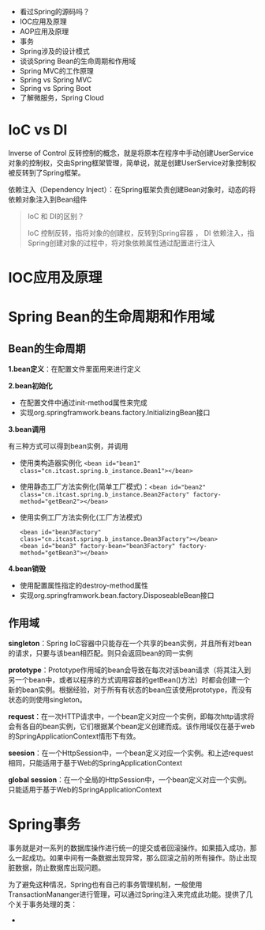 - 看过Spring的源码吗？
- IOC应用及原理
- AOP应用及原理
- 事务
- Spring涉及的设计模式
- 谈谈Spring Bean的生命周期和作用域
- Spring MVC的工作原理
- Spring vs Spring MVC
- Spring vs Spring Boot
- 了解微服务，Spring Cloud

# IoC vs DI

Inverse of Control 反转控制的概念，就是将原本在程序中手动创建UserService对象的控制权，交由Spring框架管理，简单说，就是创建UserService对象控制权被反转到了Spring框架。

依赖注入（Dependency Inject）：在Spring框架负责创建Bean对象时，动态的将依赖对象注入到Bean组件

> IoC 和 DI的区别？
>
> IoC 控制反转，指将对象的创建权，反转到Spring容器 ， DI 依赖注入，指Spring创建对象的过程中，将对象依赖属性通过配置进行注入

# IOC应用及原理

# Spring Bean的生命周期和作用域

## Bean的生命周期

**1.bean定义**：在配置文件里面用<bean></bean>来进行定义

**2.bean初始化**

- 在配置文件中通过init-method属性来完成
- 实现org.springframwork.beans.factory.InitializingBean接口

**3.bean调用**

有三种方式可以得到bean实例，并调用

- 使用类构造器实例化 `<bean id="bean1" class="cn.itcast.spring.b_instance.Bean1"></bean>`

- 使用静态工厂方法实例化(简单工厂模式)：`<bean id="bean2" class="cn.itcast.spring.b_instance.Bean2Factory" factory-method="getBean2"></bean>`

- 使用实例工厂方法实例化(工厂方法模式)

  ```
  <bean id="bean3Factory" class="cn.itcast.spring.b_instance.Bean3Factory"></bean>
  <bean id="bean3" factory-bean="bean3Factory" factory-method="getBean3"></bean>
  ```

**4.bean销毁**

- 使用配置属性指定的destroy-method属性
- 实现org.springframwork.bean.factory.DisposeableBean接口

## 作用域

**singleton**：Spring IoC容器中只能存在一个共享的bean实例，并且所有对bean的请求，只要与该bean相匹配。则只会返回bean的同一实例

**prototype**：Prototype作用域的bean会导致在每次对该bean请求（将其注入到另一个bean中，或者以程序的方式调用容器的getBean()方法）时都会创建一个新的bean实例。根据经验，对于所有有状态的bean应该使用prototype，而没有状态的则使用singleton。

**request**：在一次HTTP请求中，一个bean定义对应一个实例，即每次http请求将会有各自的bean实例，它们根据某个bean定义创建而成。该作用域仅在基于web的SpringApplicationContext情形下有效。

**seesion**：在一个HttpSession中，一个bean定义对应一个实例。和上述request相同，只能适用于基于Web的SpringApplicationContext

**global session**：在一个全局的HttpSession中，一个bean定义对应一个实例。只能适用于基于Web的SpringApplicationContext

# Spring事务

事务就是对一系列的数据库操作进行统一的提交或者回滚操作。如果插入成功，那么一起成功。如果中间有一条数据出现异常，那么回滚之前的所有操作。防止出现脏数据，防止数据库出现问题。  

为了避免这种情况，Spring也有自己的事务管理机制，一般使用TransactionMananger进行管理，可以通过Spring注入来完成此功能。提供了几个关于事务处理的类：

- 